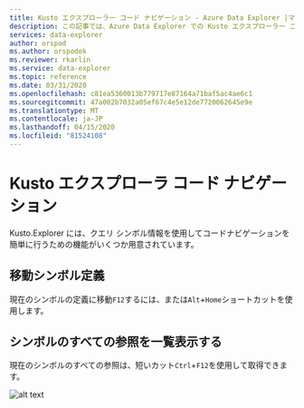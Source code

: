 ```yaml
---
title: Kusto エクスプローラー コード ナビゲーション - Azure Data Explorer |マイクロソフトドキュメント
description: この記事では、Azure Data Explorer での Kusto エクスプローラー コード ナビゲーションについて説明します。
services: data-explorer
author: orspod
ms.author: orspodek
ms.reviewer: rkarlin
ms.service: data-explorer
ms.topic: reference
ms.date: 03/31/2020
ms.openlocfilehash: c81ea5360013b779717e87164a71baf5ac4ae6c1
ms.sourcegitcommit: 47a002b7032a05ef67c4e5e12de7720062645e9e
ms.translationtype: MT
ms.contentlocale: ja-JP
ms.lasthandoff: 04/15/2020
ms.locfileid: "81524108"
---
```

# <a name="kusto-explorer-code-navigation"></a>Kusto エクスプローラ コード ナビゲーション

Kusto.Explorer には、クエリ シンボル情報を使用してコードナビゲーションを簡単に行うための機能がいくつか用意されています。

## <a name="go-to-symbol-definition"></a>移動シンボル定義

現在のシンボルの定義に移動`F12`するには、または`Alt`+`Home`ショートカットを使用します。

## <a name="list-all-references-of-a-symbol"></a>シンボルのすべての参照を一覧表示する

現在のシンボルのすべての参照は、短いカット`Ctrl`+`F12`を使用して取得できます。

![alt text](./Images/KustoTools-KustoExplorer/ke-codenav-refernces.gif "コード ナビゲーション参照")
